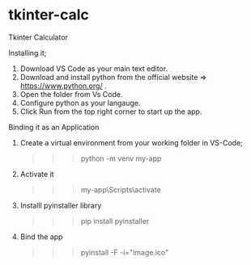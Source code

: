# tkinter-calc
Tkinter Calculator

Installing it;

1. Download VS Code as your main text editor.
2. Download and install python from the official website => https://www.python.org/ .
3. Open the folder from Vs Code.
4. Configure python as your langauge.
5. Click Run from the top right corner to start up the app.

Binding it as an Application
1. Create a virtual environment from your working folder in VS-Code;
    >>>python -m venv my-app
2. Activate it
    >>>my-app\Scripts\activate
3. Installl pyinstaller library
    >>>pip install pyinstaller
4. Bind the app
    >>>pyinstall -F -i="image.ico"
